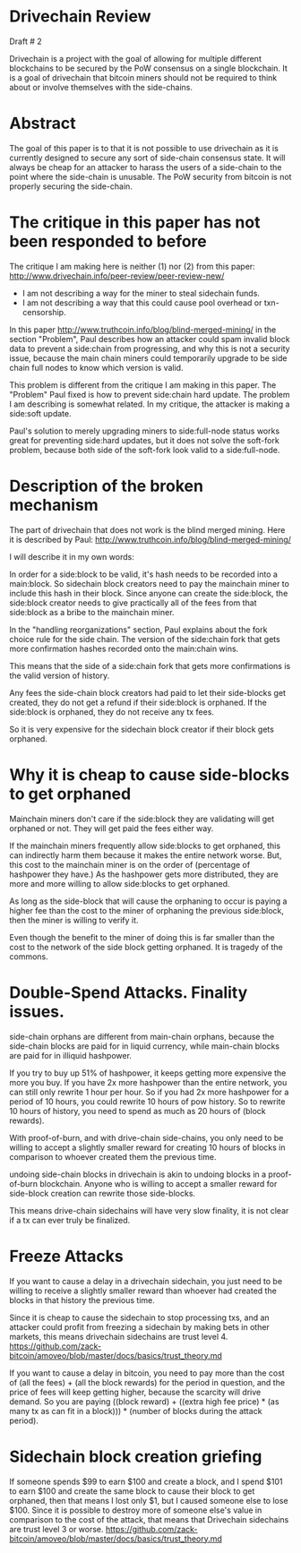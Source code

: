 Drivechain Review
=====
Draft # 2

Drivechain is a project with the goal of allowing for multiple different blockchains to be secured by the PoW consensus on a single blockchain. It is a goal of drivechain that bitcoin miners should not be required to think about or involve themselves with the side-chains.

Abstract
=======

The goal of this paper is to that it is not possible to use drivechain as it is currently designed to secure any sort of side-chain consensus state. It will always be cheap for an attacker to harass the users of a side-chain to the point where the side-chain is unusable. The PoW security from bitcoin is not properly securing the side-chain.

The critique in this paper has not been responded to before
===========

The critique I am making here is neither (1) nor (2) from this paper: http://www.drivechain.info/peer-review/peer-review-new/

* I am not describing a way for the miner to steal sidechain funds.
* I am not describing a way that this could cause pool overhead or txn-censorship.

In this paper http://www.truthcoin.info/blog/blind-merged-mining/ in the section "Problem", Paul describes how an attacker could spam invalid block data to prevent a side:chain from progressing, and why this is not a security issue, because the main chain miners could temporarily upgrade to be side chain full nodes to know which version is valid.

This problem is different from the critique I am making in this paper. The "Problem" Paul fixed is how to prevent side:chain hard update. The problem I am describing is somewhat related. In my critique, the attacker is making a side:soft update.

Paul's solution to merely upgrading miners to side:full-node status works great for preventing side:hard updates, but it does not solve the soft-fork problem, because both side of the soft-fork look valid to a side:full-node.

Description of the broken mechanism
============

The part of drivechain that does not work is the blind merged mining.
Here it is described by Paul: http://www.truthcoin.info/blog/blind-merged-mining/

I will describe it in my own words:

In order for a side:block to be valid, it's hash needs to be recorded into a main:block.
So sidechain block creators need to pay the mainchain miner to include this hash in their block.
Since anyone can create the side:block, the side:block creator needs to give practically all of the fees from that side:block as a bribe to the mainchain miner.

In the "handling reorganizations" section, Paul explains about the fork choice rule for the side chain. The version of the side:chain fork that gets more confirmation hashes recorded onto the main:chain wins.

This means that the side of a side:chain fork that gets more confirmations is the valid version of history.

Any fees the side-chain block creators had paid to let their side-blocks get created, they do not get a refund if their side:block is orphaned.
If the side:block is orphaned, they do not receive any tx fees.

So it is very expensive for the sidechain block creator if their block gets orphaned.

Why it is cheap to cause side-blocks to get orphaned
===================

Mainchain miners don't care if the side:block they are validating will get orphaned or not. They will get paid the fees either way.

If the mainchain miners frequently allow side:blocks to get orphaned, this can indirectly harm them because it makes the entire network worse. But, this cost to the mainchain miner is on the order of (percentage of hashpower they have.) As the hashpower gets more distributed, they are more and more willing to allow side:blocks to get orphaned.

As long as the side-block that will cause the orphaning to occur is paying a higher fee than the cost to the miner of orphaning the previous side:block, then the miner is willing to verify it.

Even though the benefit to the miner of doing this is far smaller than the cost to the network of the side block getting orphaned. It is tragedy of the commons.


Double-Spend Attacks. Finality issues.
=======

side-chain orphans are different from main-chain orphans, because the side-chain blocks are paid for in liquid currency, while main-chain blocks are paid for in illiquid hashpower.

If you try to buy up 51% of hashpower, it keeps getting more expensive the more you buy. 
If you have 2x more hashpower than the entire network, you can still only rewrite 1 hour per hour.
So if you had 2x more hashpower for a period of 10 hours, you could rewrite 10 hours of pow history. So to rewrite 10 hours of history, you need to spend as much as 20 hours of (block rewards).

With proof-of-burn, and with drive-chain side-chains, you only need to be willing to accept a slightly smaller reward for creating 10 hours of blocks in comparison to whoever created them the previous time.

undoing side-chain blocks in drivechain is akin to undoing blocks in a proof-of-burn blockchain. Anyone who is willing to accept a smaller reward for side-block creation can rewrite those side-blocks.

This means drive-chain sidechains will have very slow finality, it is not clear if a tx can ever truly be finalized.


Freeze Attacks
=======

If you want to cause a delay in a drivechain sidechain, you just need to be willing to receive a slightly smaller reward than whoever had created the blocks in that history the previous time.

Since it is cheap to cause the sidechain to stop processing txs, and an attacker could profit from freezing a sidechain by making bets in other markets, this means drivechain sidechains are trust level 4. https://github.com/zack-bitcoin/amoveo/blob/master/docs/basics/trust_theory.md

If you want to cause a delay in bitcoin, you need to pay more than the cost of (all the fees) + (all the block rewards) for the period in question, and the price of fees will keep getting higher, because the scarcity will drive demand. So you are paying ((block reward) + ((extra high fee price) * (as many tx as can fit in a block))) * (number of blocks during the attack period).

Sidechain block creation griefing
===========

If someone spends $99 to earn $100 and create a block, and I spend $101 to earn $100 and create the same block to cause their block to get orphaned, then that means I lost only $1, but I caused someone else to lose $100.
Since it is possible to destroy more of someone else's value in comparison to the cost of the attack, that means that Drivechain sidechains are trust level 3 or worse. https://github.com/zack-bitcoin/amoveo/blob/master/docs/basics/trust_theory.md

